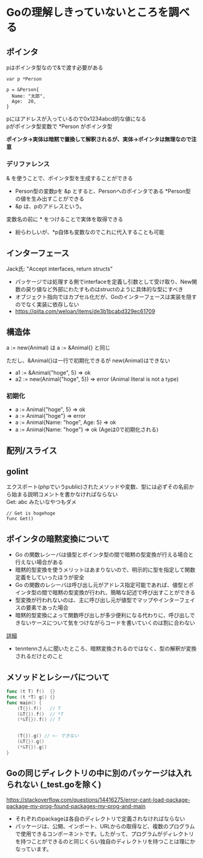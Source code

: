 # Goの理解しきっていないところを調べる
## ポインタ
pはポインタ型なので&で渡す必要がある
```
var p *Person

p = &Person{
  Name: "太郎",
  Age:  20,
}
```
pにはアドレスが入っているので0x1234abcd的な値になる  
pがポインタ型変数で \*Person がポインタ型  

**ポインタ→実体は暗黙で置換して解釈されるが、実体→ポインタは無理なので注意**

### デリファレンス
& を使うことで、ポインタ型を生成することができる  
- Person型の変数pを &p とすると、Personへのポインタである \*Person型 の値を生み出すことができる
- &p は、pのアドレスという。

変数名の前に \* をつけることで実体を取得できる
- 紛らわしいが、\*p自体も変数なのでこれに代入することも可能

## インターフェース
Jack氏: "Accept interfaces, return structs"
- パッケージでは処理する側でinterfaceを定義し引数として受け取り、New関数の戻り値など外部にわたすものはstructのように具体的な型にすべき
- オブジェクト指向ではカプセル化だが、Goのインターフェースは実装を隠すのでなく実装に依存しない
- https://qiita.com/weloan/items/de3b1bcabd329ec61709


## 構造体
a := new(Animal) は a := &Animal{} と同じ  

ただし、&Animal{}は一行で初期化できるが new(Animal)はできない  
- a1 := &Animal{"hoge", 5} => ok  
- a2 := new(Animal{"hoge", 5}) => error (Animal literal is not a type)


### 初期化
- a := Animal{"hoge", 5} => ok  
- a := Animal{"hoge"} => error  
- a := Animal{Name: "hoge", Age: 5} => ok  
- a := Animal{Name: "hoge"} => ok (Ageは0で初期化される)  

## 配列/スライス

## golint
エクスポート(phpでいうpublic)されたメソッドや変数、型には必ずその名前から始まる説明コメントを書かなければならない  
Get: abc みたいなやつもダメ  
```
// Get is hogehoge
func Get() 
```

## ポインタの暗黙変換について
- Go の関数レシーバは値型とポインタ型の間で暗黙の型変換が行える場合と行えない場合がある
- 暗黙的型変換を使うメリットはあまりないので、明示的に型を指定して関数定義をしていったほうが安全
- Go の関数のレシーバは呼び出し元がアドレス指定可能であれば、値型とポインタ型の間で暗黙の型変換が行われ、簡略な記述で呼び出すことができる
- 型変換が行われないのは、主に呼び出し元が値型でマップやインターフェイスの要素であった場合
- 暗黙的型変換によって関数呼び出しが多少便利になる代わりに、呼び出しできないケースについて気をつけながらコードを書いていくのは割に合わない

[詳細](https://qiita.com/nirasan/items/02e88c3ba64c444fa527)

- tenntennさんに聞いたところ、暗黙変換されるのではなく、型の解釈が変換されるだけとのこと

## メソッドとレシーバについて
```go
func (t T) f()  {}
func (t *T) g() {}
func main() {
	(T{}).f()   // T
	(&T{}).f()  // *T
	(*&T{}).f() // T


	(T{}).g() // <- できない
	(&T{}).g()
	(*&T{}).g()
}

```

## Goの同じディレクトリの中に別のパッケージは入れられない (\_test.goを除く)
https://stackoverflow.com/questions/14416275/error-cant-load-package-package-my-prog-found-packages-my-prog-and-main
- それぞれのpackageは各自のディレクトリで定義されなければならない
- パッケージは、公開、インポート、URLからの取得など、複数のプログラムで使用できるコンポーネントです。したがって、プログラムがディレクトリを持つことができるのと同じくらい独自のディレクトリを持つことは理にかなっています。 


